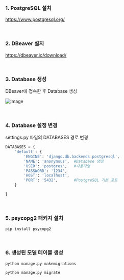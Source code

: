 ### 1. PostgreSQL 설치

https://www.postgresql.org/

<br>

### 2. DBeaver 설치

https://dbeaver.io/download/

<br>

### 3. Database 생성

DBeaver에 접속한 후 Database 생성

![image](https://user-images.githubusercontent.com/43038052/138903887-ee9ed043-2881-408d-b9a8-0e697f164789.png)

<br>

### 4. Database 설정 변경

settings.py 파일의 DATABASES 경로 변경

```python
DATABASES = {
    'default': {
        'ENGINE': 'django.db.backends.postgresql',
        'NAME': 'anonymous',  #Database 명칭
        'USER': 'postgres',   #사용자명
        'PASSWORD': '1234',   
        'HOST': 'localhost',  
        'PORT': '5432',       #PostgreSQL 기본 포트
    }

}
```

<br>

### 5. psycopg2 패키지 설치
``` shell
pip install psycopg2
```

<br>

### 6. 생성된 모델 테이블 생성

```shell
python manage.py makemigrations

python manage.py migrate
```





